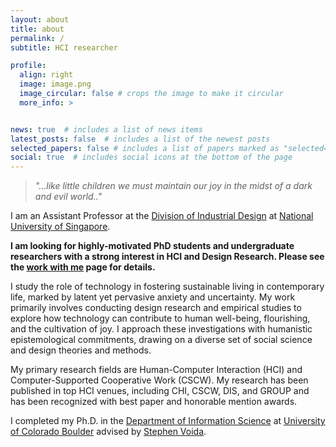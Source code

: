 ```yaml
---
layout: about
title: about
permalink: /
subtitle: HCI researcher

profile:
  align: right
  image: image.png
  image_circular: false # crops the image to make it circular
  more_info: >


news: true  # includes a list of news items
latest_posts: false  # includes a list of the newest posts
selected_papers: false # includes a list of papers marked as "selected={true}"
social: true  # includes social icons at the bottom of the page
---
```

> *"…like little children we must maintain our joy in the midst of a dark and evil world.."*

I am an Assistant Professor at the [Division of Industrial Design](https://cde.nus.edu.sg/did/) at [National University of Singapore](https://nus.edu.sg/).

**I am looking for highly-motivated PhD students and undergraduate researchers with a strong interest in HCI and Design Research. Please see the [work with me](https://jangheecho15.github.io/prospective/) page for details.**


I study the role of technology in fostering sustainable living in contemporary life, marked by latent yet pervasive anxiety and uncertainty. My work primarily involves conducting design research and empirical studies to explore how technology can contribute to human well-being, flourishing, and the cultivation of joy. I approach these investigations with humanistic epistemological commitments, drawing on a diverse set of social science and design theories and methods.

My primary research fields are Human-Computer Interaction (HCI) and Computer-Supported Cooperative Work (CSCW). My research has been published in top HCI venues, including CHI, CSCW, DIS, and GROUP and has been recognized with best paper and honorable mention awards.

I completed my Ph.D. in the [Department of Information Science](https://www.colorado.edu/cmci/infoscience) at [University of Colorado Boulder](https://www.colorado.edu/) advised by [Stephen Voida](https://stephen.voida.com/).
